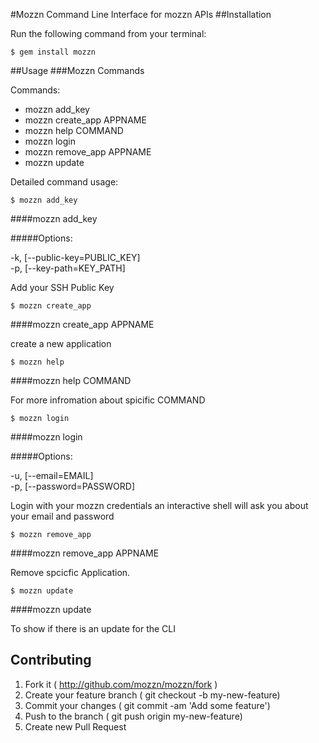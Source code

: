 #Mozzn
Command Line Interface for mozzn APIs
##Installation

Run the following command from your terminal:

    $ gem install mozzn

##Usage
###Mozzn Commands


Commands:
  - mozzn add_key             
  - mozzn create_app APPNAME  
  - mozzn help COMMAND        
  - mozzn login               
  - mozzn remove_app APPNAME  
  - mozzn update              

Detailed command usage: 

    $ mozzn add_key



####mozzn add_key

#####Options:
  -k, [--public-key=PUBLIC_KEY]  
  -p, [--key-path=KEY_PATH]      

Add your SSH Public Key

    $ mozzn create_app



####mozzn create_app APPNAME

create a new application

    $ mozzn help



####mozzn help COMMAND

For more infromation about spicific COMMAND

    $ mozzn login



####mozzn login

#####Options:
  -u, [--email=EMAIL]        
  -p, [--password=PASSWORD]  

Login with your mozzn credentials an interactive shell will ask you about your email and password

    $ mozzn remove_app



####mozzn remove_app APPNAME

Remove spcicfic Application.

    $ mozzn update



####mozzn update

To show if there is an update for the CLI

## Contributing
1. Fork it ( http://github.com/mozzn/mozzn/fork )
2. Create your feature branch ( git checkout -b my-new-feature)
3. Commit your changes ( git commit -am 'Add some feature')
4. Push to the branch ( git push origin my-new-feature)
5. Create new Pull Request
